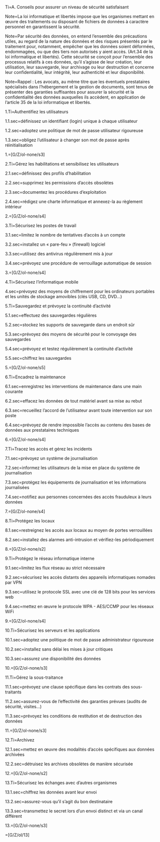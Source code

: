 Ti=A. Conseils pour assurer un niveau de sécurité satisfaisant

Note=La loi informatique et libertés impose que les organismes mettant en œuvre des traitements ou disposant de fichiers de données à caractère personnel en garantissent la sécurité.

Note=Par sécurité des données, on entend l’ensemble des précautions utiles, au regard de la nature des données et des risques présentés par le traitement pour, notamment, empêcher que les données soient déformées, endommagées, ou que des tiers non autorisés y aient accès. (Art.34 de la loi informatique et libertés). Cette sécurité se conçoit pour l’ensemble des processus relatifs à ces données, qu’il s’agisse de leur création, leur utilisation, leur sauvegarde, leur archivage ou leur destruction et concerne leur confidentialité, leur intégrité, leur authenticité et leur disponibilité.

Note=Rappel : Les avocats, au même titre que les éventuels prestataires spécialisés dans l’hébergement et la gestion de documents, sont tenus de présenter des garanties suffisantes pour assurer la sécurité et la confidentialité des données auxquelles ils accèdent, en application de l’article 35 de la loi informatique et libertés.

1.Ti=Authentifiez les utilisateurs

1.1.sec=définissez un identifiant (login) unique à chaque utilisateur

1.2.sec=adoptez une politique de mot de passe utilisateur rigoureuse

1.3.sec=obligez l’utilisateur à changer son mot de passe après réinitialisation

1.=[G/Z/ol-none/s3]

2.Ti=Gérez les habilitations et sensibilisez les utilisateurs

2.1.sec=définissez des profils d’habilitation

2.2.sec=supprimez les permissions d’accès obsolètes

2.3.sec=documentez les procédures d’exploitation

2.4.sec=rédigez une charte informatique et annexez-la au règlement intérieur

2.=[G/Z/ol-none/s4]

3.Ti=Sécurisez les postes de travail

3.1.sec=limitez le nombre de tentatives d’accès à un compte

3.2.sec=installez un « pare-feu » (firewall) logiciel

3.3.sec=utilisez des antivirus régulièrement mis à jour

3.4.sec=prévoyez une procédure de verrouillage automatique de session

3.=[G/Z/ol-none/s4]

4.Ti=Sécurisez l’informatique mobile

4.sec=prévoyez des moyens de chiffrement pour les ordinateurs portables et les unités de stockage amovibles (clés USB, CD, DVD…)

5.Ti=Sauvegardez et prévoyez la continuité d’activité

5.1.sec=effectuez des sauvegardes régulières

5.2.sec=stockez les supports de sauvegarde dans un endroit sûr

5.3.sec=prévoyez des moyens de sécurité pour le convoyage des sauvegardes

5.4.sec=prévoyez et testez régulièrement la continuité d’activité

5.5.sec=chiffrez les sauvegardes

5.=[G/Z/ol-none/s5]

6.Ti=Encadrez la maintenance

6.1.sec=enregistrez les interventions de maintenance dans une main courante

6.2.sec=effacez les données de tout matériel avant sa mise au rebut

6.3.sec=recueillez l’accord de l’utilisateur avant toute intervention sur son poste

6.4.sec=prévoyez de rendre impossible l’accès au contenu des bases de données aux prestataires techniques

6.=[G/Z/ol-none/s4]

7.Ti=Tracez les accès et gérez les incidents

7.1.sec=prévoyez un système de journalisation

7.2.sec=informez les utilisateurs de la mise en place du système de journalisation

7.3.sec=protégez les équipements de journalisation et les informations journalisées

7.4.sec=notifiez aux personnes concernées des accès frauduleux à leurs données

7.=[G/Z/ol-none/s4]

8.Ti=Protégez les locaux

8.1.sec=restreignez les accès aux locaux au moyen de portes verrouillées

8.2.sec=installez des alarmes anti-intrusion et vérifiez-les périodiquement

8.=[G/Z/ol-none/s2]

9.Ti=Protégez le réseau informatique interne

9.1.sec=limitez les flux réseau au strict nécessaire

9.2.sec=sécurisez les accès distants des appareils informatiques nomades par VPN

9.3.sec=utilisez le protocole SSL avec une clé de 128 bits pour les services web

9.4.sec=mettez en œuvre le protocole WPA - AES/CCMP pour les réseaux WiFi

9.=[G/Z/ol-none/s4]

10.Ti=Sécurisez les serveurs et les applications

10.1.sec=adoptez une politique de mot de passe administrateur rigoureuse

10.2.sec=installez sans délai les mises à jour critiques

10.3.sec=assurez une disponibilité des données

10.=[G/Z/ol-none/s3]
 
11.Ti=Gérez la sous-traitance

11.1.sec=prévoyez une clause spécifique dans les contrats des sous-traitants 

11.2.sec=assurez-vous de l’effectivité des garanties prévues (audits de sécurité, visites...)

11.3.sec=prévoyez les conditions de restitution et de destruction des données

11.=[G/Z/ol-none/s3]

12.Ti=Archivez

12.1.sec=mettez en œuvre des modalités d’accès spécifiques aux données archivées

12.2.sec=détruisez les archives obsolètes de manière sécurisée

12.=[G/Z/ol-none/s2]

13.Ti=Sécurisez les échanges avec d’autres organismes

13.1.sec=chiffrez les données avant leur envoi

13.2.sec=assurez-vous qu’il s’agit du bon destinataire

13.3.sec=transmettez le secret lors d’un envoi distinct et via un canal différent

13.=[G/Z/ol-none/s3]

=[G/Z/ol/13]
